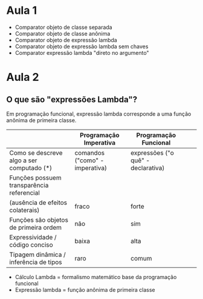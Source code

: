 # Aula 1

- Comparator objeto de classe separada
- Comparator objeto de classe anônima
- Comparator objeto de expressão lambda
- Comparator objeto de expressão lambda sem chaves
- Comparator expressão lambda "direto no argumento"

# Aula 2

## O que são "expressões Lambda"?

Em programação funcional, expressão lambda corresponde a uma função anônima de primeira classe.

|  | Programação Imperativa               | Programação Funcional |   |   |
|---|---|---|---|---|
| Como se descreve algo a ser computado (*)  |  comandos ("como" - imperativa)  | expressões ("o quê" - declarativa)  |
| Funções possuem transparência referencial
(ausência de efeitos colaterais)  | fraco  | forte  |
| Funções são objetos de primeira ordem  | não  | sim  |
| Expressividade / código conciso               |   baixa     | alta |
| Tipagem dinâmica / inferência de tipos | raro  |  comum  |

* Cálculo Lambda = formalismo matemático base da programação funcional
* Expressão lambda = função anônima de primeira classe